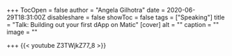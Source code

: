 +++
TocOpen = false
author = "Angela Gilhotra"
date = 2020-06-29T18:31:00Z
disableshare = false
showToc = false
tags = ["Speaking"]
title = "Talk: Building out your first dApp on Matic"
[cover]
alt = ""
caption = ""
image = ""

+++
{{< youtube Z3TWjkZ77_8 >}}